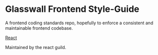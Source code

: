 # Glasswall Frontend Style-Guide
A frontend coding standards repo, hopefully to enforce a consistent and maintainable frontend codebase.

[React](https://github.com/filetrust/frontend/tree/master/react)

Maintained by the react guild.
